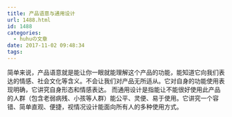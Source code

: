 ```yaml
---
title: 产品语意与通用设计
url: 1488.html
id: 1488
categories:
  - huhuの文章
date: 2017-11-02 09:48:34
tags:
---
```


简单来说，产品语意就是能让你一眼就能理解这个产品的功能，能知道它向我们表达的情感、社会文化等含义。不会让我们对产品无所适从。它对自身的功能使用表现明确，它讲究自身形态和情感表达。 而通用设计是指能让不能很好使用此产品的人群（包含老弱病残、小孩等人群）能公平、灵便、易于使用。它讲究一个容错、简单直观、便捷，视情况设计能面向所有人的多种使用方式。